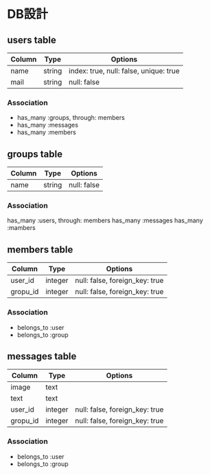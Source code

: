 # DB設計
## users table
|Column|Type|Options|
|------|----|-------|
|name|string|index: true, null: false, unique: true|
|mail|string|null: false|
### Association
- has_many :groups, through: members
- has_many :messages
- has_many :members

## groups table
|Column|Type|Options|
|------|----|-------|
|name|string|null: false|
### Association
has_many :users, through: members
has_many :messages
has_many :mambers

## members table
|Column|Type|Options|
|------|----|-------|
|user_id|integer|null: false, foreign_key: true|
|gropu_id|integer|null: false, foreign_key: true|
### Association
- belongs_to :user
- belongs_to :group

## messages table
|Column|Type|Options|
|------|----|-------|
|image|text||
|text|text||
|user_id|integer|null: false, foreign_key: true|
|gropu_id|integer|null: false, foreign_key: true|
### Association
- belongs_to :user
- belongs_to :group